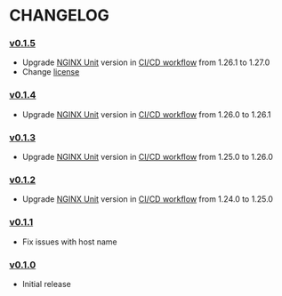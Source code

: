 # CHANGELOG

### [v0.1.5](https://github.com/speelynet/redirect/tree/v0.1.5)
- Upgrade [NGINX Unit](https://unit.nginx.org) version in [CI/CD workflow](https://github.com/speelynet/redirect/tree/v0.1.5/.github/workflows/CICD.yml) from 1.26.1 to 1.27.0
- Change [license](https://github.com/speelynet/redirect/tree/v0.1.5/LICENSE)

### [v0.1.4](https://github.com/speelynet/redirect/tree/v0.1.4)
- Upgrade [NGINX Unit](https://unit.nginx.org) version in [CI/CD workflow](https://github.com/speelynet/redirect/tree/v0.1.4/.github/workflows/CICD.yml) from 1.26.0 to 1.26.1

### [v0.1.3](https://github.com/speelynet/redirect/tree/v0.1.3)
- Upgrade [NGINX Unit](https://unit.nginx.org) version in [CI/CD workflow](https://github.com/speelynet/redirect/tree/v0.1.3/.github/workflows/CICD.yml) from 1.25.0 to 1.26.0

### [v0.1.2](https://github.com/speelynet/redirect/tree/v0.1.2)
- Upgrade [NGINX Unit](https://unit.nginx.org) version in [CI/CD workflow](https://github.com/speelynet/redirect/tree/v0.1.2/.github/workflows/CICD.yml) from 1.24.0 to 1.25.0

### [v0.1.1](https://github.com/speelynet/redirect/tree/v0.1.1)
- Fix issues with host name

### [v0.1.0](https://github.com/speelynet/redirect/tree/v0.1.0)
- Initial release

